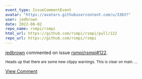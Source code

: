 ```yaml
---
event_type: IssueCommentEvent
avatar: "https://avatars.githubusercontent.com/u/3303?"
user: jedbrown
date: 2022-08-02
repo_name: rsmpi/rsmpi
html_url: https://github.com/rsmpi/rsmpi/pull/122
repo_url: https://github.com/rsmpi/rsmpi
---
```


<a href='https://github.com/jedbrown' target='_blank'>jedbrown</a> commented on issue <a href='https://github.com/rsmpi/rsmpi/pull/122' target='_blank'>rsmpi/rsmpi#122</a>.

<small>Heads up that there are some new clippy warnings. This is clear on main....</small>

<a href='https://github.com/rsmpi/rsmpi/pull/122' target='_blank'>View Comment</a>